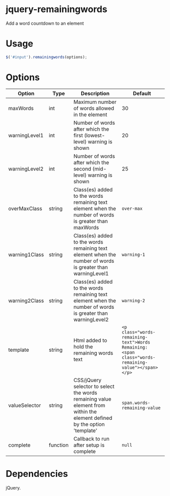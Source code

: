 # jquery-remainingwords
Add a word countdown to an element

# Usage
```javascript
$('#input').remainingwords(options);
```

# Options
Option|Type|Description|Default
--|--|--|--
maxWords|int|Maximum number of words allowed in the element|30
warningLevel1|int|Number of words after which the first (lowest-level) warning is shown|20
warningLevel2|int|Number of words after which the second (mid-level) warning is shown|25
overMaxClass|string|Class(es) added to the words remaining text element when the number of words is greater than maxWords|`over-max`
warning1Class|string|Class(es) added to the words remaining text element when the number of words is greater than warningLevel1|`warning-1`
warning2Class|string|Class(es) added to the words remaining text element when the number of words is greater than warningLevel2|`warning-2`
template|string|Html added to hold the remaining words text|`<p class="words-remaining-text">Words Remaining: <span class="words-remaining-value"></span></p>`
valueSelector|string|CSS/jQuery selector to select the words remaining value element from within the element defined by the option 'template'|`span.words-remaining-value`
complete|function|Callback to run after setup is complete|`null`

# Dependencies
jQuery.
